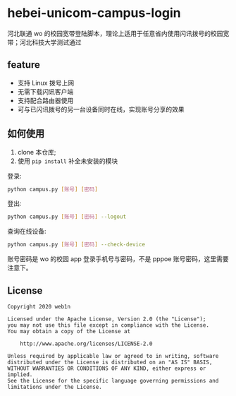 # hebei-unicom-campus-login
河北联通 wo 的校园宽带登陆脚本，理论上适用于任意省内使用闪讯拨号的校园宽带；河北科技大学测试通过

## feature
 - 支持 Linux 拨号上网
 - 无需下载闪讯客户端
 - 支持配合路由器使用
 - 可与已闪讯拨号的另一台设备同时在线，实现账号分享的效果

## 如何使用
1. clone 本仓库;
2. 使用 ``` pip install ``` 补全未安装的模块

登录:
```bash
python campus.py [账号] [密码]
```
登出:
```bash
python campus.py [账号] [密码] --logout
```
查询在线设备:
```bash
python campus.py [账号] [密码] --check-device
```
账号密码是 wo 的校园 app 登录手机号与密码，不是 pppoe 账号密码，这里需要注意下。

## License
```
Copyright 2020 web1n

Licensed under the Apache License, Version 2.0 (the "License");
you may not use this file except in compliance with the License.
You may obtain a copy of the License at

    http://www.apache.org/licenses/LICENSE-2.0

Unless required by applicable law or agreed to in writing, software
distributed under the License is distributed on an "AS IS" BASIS,
WITHOUT WARRANTIES OR CONDITIONS OF ANY KIND, either express or implied.
See the License for the specific language governing permissions and
limitations under the License.
```
